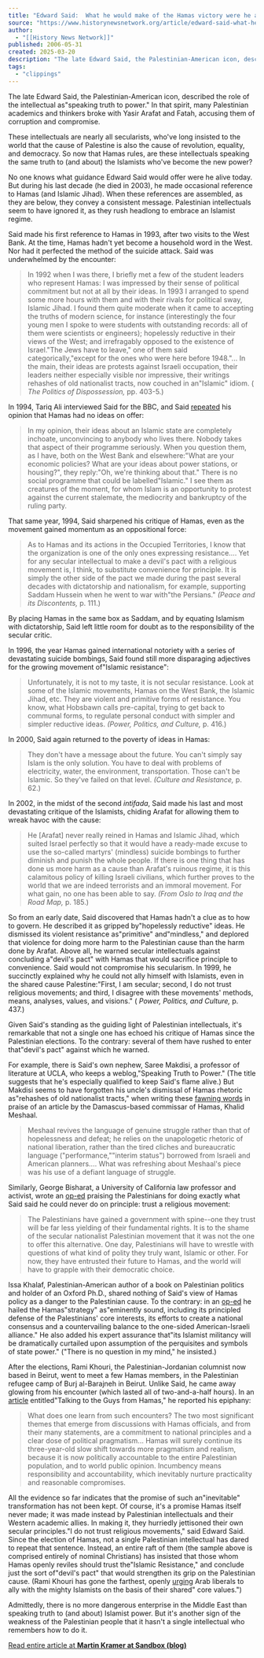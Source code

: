 ```yaml
---
title: "Edward Said:  What he would make of the Hamas victory were he alive"
source: "https://www.historynewsnetwork.org/article/edward-said-what-he-would-make-of-the-hamas-victor"
author:
  - "[[History News Network]]"
published: 2006-05-31
created: 2025-03-20
description: "The late Edward Said, the Palestinian-American icon, described the role of the intellectual as\"speaking truth to power.\" In that spirit, many Palestinian academics and thinkers broke with Yasir Arafat and Fatah, accusing them of corruption and compromise.These intellectuals are nearly all secularists, who've long insisted to the world that the cause of Palestine is also the cause of revolution, equality, and democracy. So now that Hamas rules, are these intellectuals speaking the same tr"
tags:
  - "clippings"
---
```

The late Edward Said, the Palestinian-American icon, described the role of the intellectual as"speaking truth to power." In that spirit, many Palestinian academics and thinkers broke with Yasir Arafat and Fatah, accusing them of corruption and compromise.  
  
These intellectuals are nearly all secularists, who've long insisted to the world that the cause of Palestine is also the cause of revolution, equality, and democracy. So now that Hamas rules, are these intellectuals speaking the same truth to (and about) the Islamists who've become the new power?  
  
No one knows what guidance Edward Said would offer were he alive today. But during his last decade (he died in 2003), he made occasional reference to Hamas (and Islamic Jihad). When these references are assembled, as they are below, they convey a consistent message. Palestinian intellectuals seem to have ignored it, as they rush headlong to embrace an Islamist regime.  
  
Said made his first reference to Hamas in 1993, after two visits to the West Bank. At the time, Hamas hadn't yet become a household word in the West. Nor had it perfected the method of the suicide attack. Said was underwhelmed by the encounter:

> In 1992 when I was there, I briefly met a few of the student leaders who represent Hamas: I was impressed by their sense of political commitment but not at all by their ideas. In 1993 I arranged to spend some more hours with them and with their rivals for political sway, Islamic Jihad. I found them quite moderate when it came to accepting the truths of modern science, for instance (interestingly the four young men I spoke to were students with outstanding records: all of them were scientists or engineers); hopelessly reductive in their views of the West; and irrefragably opposed to the existence of Israel."The Jews have to leave," one of them said categorically,"except for the ones who were here before 1948."... In the main, their ideas are protests against Israeli occupation, their leaders neither especially visible nor impressive, their writings rehashes of old nationalist tracts, now couched in an"Islamic" idiom. ( *The Politics of Dispossession,* pp. 403-5.)

In 1994, Tariq Ali interviewed Said for the BBC, and Said [repeated](http://www.newleftreview.net/NLR25804.shtml) his opinion that Hamas had no ideas on offer:

> In my opinion, their ideas about an Islamic state are completely inchoate, unconvincing to anybody who lives there. Nobody takes that aspect of their programme seriously. When you question them, as I have, both on the West Bank and elsewhere:"What are your economic policies? What are your ideas about power stations, or housing?", they reply:"Oh, we're thinking about that." There is no social programme that could be labelled"Islamic." I see them as creatures of the moment, for whom Islam is an opportunity to protest against the current stalemate, the mediocrity and bankruptcy of the ruling party.

That same year, 1994, Said sharpened his critique of Hamas, even as the movement gained momentum as an oppositional force:

> As to Hamas and its actions in the Occupied Territories, I know that the organization is one of the only ones expressing resistance.... Yet for any secular intellectual to make a devil's pact with a religious movement is, I think, to substitute convenience for principle. It is simply the other side of the pact we made during the past several decades with dictatorship and nationalism, for example, supporting Saddam Hussein when he went to war with"the Persians." *(Peace and its Discontents,* p. 111.)

By placing Hamas in the same box as Saddam, and by equating Islamism with dictatorship, Said left little room for doubt as to the responsibility of the secular critic.  
  
In 1996, the year Hamas gained international notoriety with a series of devastating suicide bombings, Said found still more disparaging adjectives for the growing movement of"Islamic resistance":

> Unfortunately, it is not to my taste, it is not secular resistance. Look at some of the Islamic movements, Hamas on the West Bank, the Islamic Jihad, etc. They are violent and primitive forms of resistance. You know, what Hobsbawn calls pre-capital, trying to get back to communal forms, to regulate personal conduct with simpler and simpler reductive ideas. *(Power, Politics, and Culture,* p. 416.)

In 2000, Said again returned to the poverty of ideas in Hamas:

> They don't have a message about the future. You can't simply say Islam is the only solution. You have to deal with problems of electricity, water, the environment, transportation. Those can't be Islamic. So they've failed on that level. *(Culture and Resistance,* p. 62.)

In 2002, in the midst of the second *intifada*, Said made his last and most devastating critique of the Islamists, chiding Arafat for allowing them to wreak havoc with the cause:

> He \[Arafat\] never really reined in Hamas and Islamic Jihad, which suited Israel perfectly so that it would have a ready-made excuse to use the so-called martyrs' (mindless) suicide bombings to further diminish and punish the whole people. If there is one thing that has done us more harm as a cause than Arafat's ruinous regime, it is this calamitous policy of killing Israeli civilians, which further proves to the world that we are indeed terrorists and an immoral movement. For what gain, no one has been able to say. *(From Oslo to Iraq and the Road Map,* p. 185.)

So from an early date, Said discovered that Hamas hadn't a clue as to how to govern. He described it as gripped by"hopelessly reductive" ideas. He dismissed its violent resistance as"primitive" and"mindless," and deplored that violence for doing more harm to the Palestinian cause than the harm done by Arafat. Above all, he warned secular intellectuals against concluding a"devil's pact" with Hamas that would sacrifice principle to convenience. Said would not compromise his secularism. In 1999, he succinctly explained why he could not ally himself with Islamists, even in the shared cause Palestine:"First, I am secular; second, I do not trust religious movements; and third, I disagree with these movements' methods, means, analyses, values, and visions." ( *Power, Politics, and Culture,* p. 437.)  
  
Given Said's standing as the guiding light of Palestinian intellectuals, it's remarkable that not a single one has echoed his critique of Hamas since the Palestinian elections. To the contrary: several of them have rushed to enter that"devil's pact" against which he warned.  
  
For example, there is Said's own nephew, Saree Makdisi, a professor of literature at UCLA, who keeps a weblog,"Speaking Truth to Power." (The title suggests that he's especially qualified to keep Said's flame alive.) But Makdisi seems to have forgotten his uncle's dismissal of Hamas rhetoric as"rehashes of old nationalist tracts," when writing these [fawning words](http://sareemakdisi.blogspot.com/2006/02/politics-language-and-palestinians.html) in praise of an article by the Damascus-based commissar of Hamas, Khalid Meshaal.

> Meshaal revives the language of genuine struggle rather than that of hopelessness and defeat; he relies on the unapologetic rhetoric of national liberation, rather than the tired cliches and bureaucratic language ("performance,""interim status") borrowed from Israeli and American planners.... What was refreshing about Meshaal's piece was his use of a defiant language of struggle.

Similarly, George Bisharat, a University of California law professor and activist, wrote an [op-ed](http://www.dallasnews.com/sharedcontent/dws/dn/opinion/viewpoints/stories/DN-bisharat_03edi.ART.State.Edition1.1da53c66.html) praising the Palestinians for doing exactly what Said said he could never do on principle: trust a religious movement:

> The Palestinians have gained a government with spine--one they trust will be far less yielding of their fundamental rights. It is to the shame of the secular nationalist Palestinian movement that it was not the one to offer this alternative. One day, Palestinians will have to wrestle with questions of what kind of polity they truly want, Islamic or other. For now, they have entrusted their future to Hamas, and the world will have to grapple with their democratic choice.

Issa Khalaf, Palestinian-American author of a book on Palestinian politics and holder of an Oxford Ph.D., shared nothing of Said's view of Hamas policy as a danger to the Palestinian cause. To the contrary: in an [op-ed](http://www.imemc.org/content/view/17405/79/) he hailed the Hamas"strategy" as"eminently sound, including its principled defense of the Palestinians' core interests, its efforts to create a national consensus and a countervailing balance to the one-sided American-Israeli alliance." He also added his expert assurance that"its Islamist militancy will be dramatically curtailed upon assumption of the perquisites and symbols of state power." ("There is no question in my mind," he insisted.)  
  
After the elections, Rami Khouri, the Palestinian-Jordanian columnist now based in Beirut, went to meet a few Hamas members, in the Palestinian refugee camp of Burj al-Barajneh in Beirut. Unlike Said, he came away glowing from his encounter (which lasted all of two-and-a-half hours). In an [article](http://www.agenceglobal.com/article.asp?id=809) entitled"Talking to the Guys from Hamas," he reported his epiphany:

> What does one learn from such encounters? The two most significant themes that emerge from discussions with Hamas officials, and from their many statements, are a commitment to national principles and a clear dose of political pragmatism... Hamas will surely continue its three-year-old slow shift towards more pragmatism and realism, because it is now politically accountable to the entire Palestinian population, and to world public opinion. Incumbency means responsibility and accountability, which inevitably nurture practicality and reasonable compromises.

All the evidence so far indicates that the promise of such an"inevitable" transformation has not been kept. Of course, it's a promise Hamas itself never made; it was made instead by Palestinian intellectuals and their Western academic allies. In making it, they hurriedly jettisoned their own secular principles."I do not trust religious movements," said Edward Said. Since the election of Hamas, not a single Palestinian intellectual has dared to repeat that sentence. Instead, an entire raft of them (the sample above is comprised entirely of nominal Christians) has insisted that those whom Hamas openly reviles should trust the"Islamic Resistance," and conclude just the sort of"devil's pact" that would strengthen its grip on the Palestinian cause. (Rami Khouri has gone the farthest, openly [urging](http://www.writely.com/View.aspx?docid=bbjz36dg3pkf7) Arab liberals to ally with the mighty Islamists on the basis of their shared" core values.")  
  
Admittedly, there is no more dangerous enterprise in the Middle East than speaking truth to (and about) Islamist power. But it's another sign of the weakness of the Palestinian people that it hasn't a single intellectual who remembers how to do it.

[Read entire article at **Martin Kramer at Sandbox (blog)**](http://www.geocities.com/martinkramerorg/2006_05_31.htm)